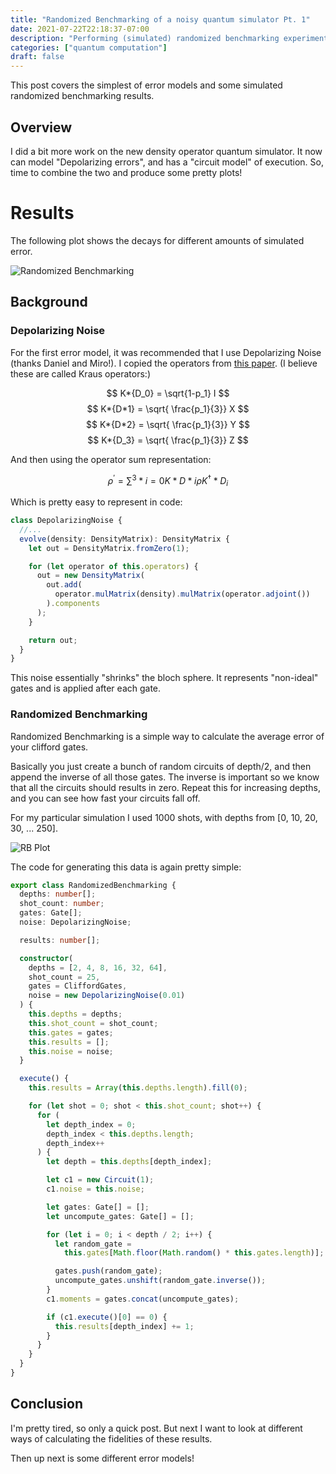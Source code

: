 ```yaml
---
title: "Randomized Benchmarking of a noisy quantum simulator Pt. 1"
date: 2021-07-22T22:18:37-07:00
description: "Performing (simulated) randomized benchmarking experiments"
categories: ["quantum computation"]
draft: false
---
```


This post covers the simplest of error models and some simulated randomized benchmarking results.

<!--more-->

## Overview

I did a bit more work on the new density operator quantum simulator. It now can model "Depolarizing errors", and has a "circuit model" of execution. So, time to combine the two and produce some pretty plots!

# Results

The following plot shows the decays for different amounts of simulated error.

![Randomized Benchmarking](/rb.png)

## Background

### Depolarizing Noise

For the first error model, it was recommended that I use Depolarizing Noise (thanks Daniel and Miro!). I copied the operators from [this paper](https://arxiv.org/abs/2101.02109). (I believe these are called Kraus operators:)

$$ K*{D_0} = \sqrt{1-p_1} I $$
$$ K*{D*1} = \sqrt{ \frac{p_1}{3}} X $$
$$ K*{D*2} = \sqrt{ \frac{p_1}{3}} Y $$
$$ K*{D_3} = \sqrt{ \frac{p_1}{3}} Z $$

And then using the operator sum representation:

$$ \rho^{\prime} = \sum^3*{i=0} K*{D*i} \rho K^{\dagger}*{D_i} $$

Which is pretty easy to represent in code:

```typescript
class DepolarizingNoise {
  //...
  evolve(density: DensityMatrix): DensityMatrix {
    let out = DensityMatrix.fromZero(1);

    for (let operator of this.operators) {
      out = new DensityMatrix(
        out.add(
          operator.mulMatrix(density).mulMatrix(operator.adjoint())
        ).components
      );
    }

    return out;
  }
}
```

This noise essentially "shrinks" the bloch sphere. It represents "non-ideal" gates and is applied after each gate.

### Randomized Benchmarking

Randomized Benchmarking is a simple way to calculate the average error of your clifford gates.

Basically you just create a bunch of random circuits of depth/2, and then append the inverse of all those gates. The inverse is important so we know that all the circuits should results in zero. Repeat this for increasing depths, and you can see how fast your circuits fall off.

For my particular simulation I used 1000 shots, with depths from [0, 10, 20, 30, ... 250].

![RB Plot](/rb_plot.png)

The code for generating this data is again pretty simple:

```typescript
export class RandomizedBenchmarking {
  depths: number[];
  shot_count: number;
  gates: Gate[];
  noise: DepolarizingNoise;

  results: number[];

  constructor(
    depths = [2, 4, 8, 16, 32, 64],
    shot_count = 25,
    gates = CliffordGates,
    noise = new DepolarizingNoise(0.01)
  ) {
    this.depths = depths;
    this.shot_count = shot_count;
    this.gates = gates;
    this.results = [];
    this.noise = noise;
  }

  execute() {
    this.results = Array(this.depths.length).fill(0);

    for (let shot = 0; shot < this.shot_count; shot++) {
      for (
        let depth_index = 0;
        depth_index < this.depths.length;
        depth_index++
      ) {
        let depth = this.depths[depth_index];

        let c1 = new Circuit(1);
        c1.noise = this.noise;

        let gates: Gate[] = [];
        let uncompute_gates: Gate[] = [];

        for (let i = 0; i < depth / 2; i++) {
          let random_gate =
            this.gates[Math.floor(Math.random() * this.gates.length)];

          gates.push(random_gate);
          uncompute_gates.unshift(random_gate.inverse());
        }
        c1.moments = gates.concat(uncompute_gates);

        if (c1.execute()[0] == 0) {
          this.results[depth_index] += 1;
        }
      }
    }
  }
}
```

## Conclusion

I'm pretty tired, so only a quick post. But next I want to look at different ways of calculating the fidelities of these results.

Then up next is some different error models!
